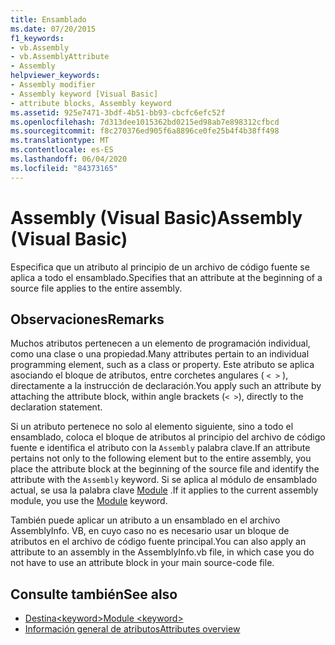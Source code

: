 ```yaml
---
title: Ensamblado
ms.date: 07/20/2015
f1_keywords:
- vb.Assembly
- vb.AssemblyAttribute
- Assembly
helpviewer_keywords:
- Assembly modifier
- Assembly keyword [Visual Basic]
- attribute blocks, Assembly keyword
ms.assetid: 925e7471-3bdf-4b51-bb93-cbcfc6efc52f
ms.openlocfilehash: 7d313dee1015362bd0215ed98ab7e898312cfbcd
ms.sourcegitcommit: f8c270376ed905f6a8896ce0fe25b4f4b38ff498
ms.translationtype: MT
ms.contentlocale: es-ES
ms.lasthandoff: 06/04/2020
ms.locfileid: "84373165"
---
```

# <a name="assembly-visual-basic"></a><span data-ttu-id="ad886-102">Assembly (Visual Basic)</span><span class="sxs-lookup"><span data-stu-id="ad886-102">Assembly (Visual Basic)</span></span>
<span data-ttu-id="ad886-103">Especifica que un atributo al principio de un archivo de código fuente se aplica a todo el ensamblado.</span><span class="sxs-lookup"><span data-stu-id="ad886-103">Specifies that an attribute at the beginning of a source file applies to the entire assembly.</span></span>  
  
## <a name="remarks"></a><span data-ttu-id="ad886-104">Observaciones</span><span class="sxs-lookup"><span data-stu-id="ad886-104">Remarks</span></span>  
 <span data-ttu-id="ad886-105">Muchos atributos pertenecen a un elemento de programación individual, como una clase o una propiedad.</span><span class="sxs-lookup"><span data-stu-id="ad886-105">Many attributes pertain to an individual programming element, such as a class or property.</span></span> <span data-ttu-id="ad886-106">Este atributo se aplica asociando el bloque de atributos, entre corchetes angulares ( `< >` ), directamente a la instrucción de declaración.</span><span class="sxs-lookup"><span data-stu-id="ad886-106">You apply such an attribute by attaching the attribute block, within angle brackets (`< >`), directly to the declaration statement.</span></span>  
  
 <span data-ttu-id="ad886-107">Si un atributo pertenece no solo al elemento siguiente, sino a todo el ensamblado, coloca el bloque de atributos al principio del archivo de código fuente e identifica el atributo con la `Assembly` palabra clave.</span><span class="sxs-lookup"><span data-stu-id="ad886-107">If an attribute pertains not only to the following element but to the entire assembly, you place the attribute block at the beginning of the source file and identify the attribute with the `Assembly` keyword.</span></span> <span data-ttu-id="ad886-108">Si se aplica al módulo de ensamblado actual, se usa la palabra clave [Module](module-keyword.md) .</span><span class="sxs-lookup"><span data-stu-id="ad886-108">If it applies to the current assembly module, you use the [Module](module-keyword.md) keyword.</span></span>  
  
 <span data-ttu-id="ad886-109">También puede aplicar un atributo a un ensamblado en el archivo AssemblyInfo. VB, en cuyo caso no es necesario usar un bloque de atributos en el archivo de código fuente principal.</span><span class="sxs-lookup"><span data-stu-id="ad886-109">You can also apply an attribute to an assembly in the AssemblyInfo.vb file, in which case you do not have to use an attribute block in your main source-code file.</span></span>  
  
## <a name="see-also"></a><span data-ttu-id="ad886-110">Consulte también</span><span class="sxs-lookup"><span data-stu-id="ad886-110">See also</span></span>

- [<span data-ttu-id="ad886-111">Destina\<keyword></span><span class="sxs-lookup"><span data-stu-id="ad886-111">Module \<keyword></span></span>](module-keyword.md)
- [<span data-ttu-id="ad886-112">Información general de atributos</span><span class="sxs-lookup"><span data-stu-id="ad886-112">Attributes overview</span></span>](../../programming-guide/concepts/attributes/index.md)
